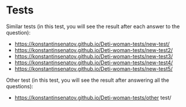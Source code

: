 # Tests
Similar tests (in this test, you will see the result after each answer to the question): 
 - https://konstantinsenatov.github.io/Deti-woman-tests/new-test/
 - https://konstantinsenatov.github.io/Deti-woman-tests/new-test2/
 - https://konstantinsenatov.github.io/Deti-woman-tests/new-test3/
 - https://konstantinsenatov.github.io/Deti-woman-tests/new-test4/
 - https://konstantinsenatov.github.io/Deti-woman-tests/new-test5/


Other test (in this test, you will see the result after answering all the questions):
 - https://konstantinsenatov.github.io/Deti-woman-tests/other test/
